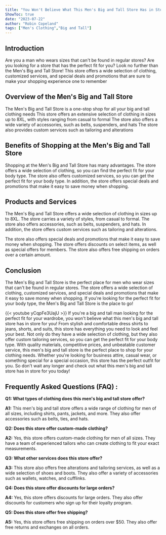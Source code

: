 ```yaml
---
title: "You Won't Believe What This Men's Big and Tall Store Has in Store for You!"
ShowToc: true 
date: "2023-07-22"
author: "Robin Copeland" 
tags: ["Men's Clothing","Big and Tall"]
---
```

## Introduction 
Are you a man who wears sizes that can't be found in regular stores? Are you looking for a store that has the perfect fit for you? Look no further than the Men's Big and Tall Store! This store offers a wide selection of clothing, customized services, and special deals and promotions that are sure to make your shopping experience one to remember 

## Overview of the Men's Big and Tall Store
The Men's Big and Tall Store is a one-stop shop for all your big and tall clothing needs This store offers an extensive selection of clothing in sizes up to 8XL, with styles ranging from casual to formal The store also offers a wide variety of accessories, such as belts, suspenders, and hats The store also provides custom services such as tailoring and alterations 

## Benefits of Shopping at the Men's Big and Tall Store
Shopping at the Men's Big and Tall Store has many advantages. The store offers a wide selection of clothing, so you can find the perfect fit for your body type. The store also offers customized services, so you can get the perfect fit for your body type. In addition, the store offers special deals and promotions that make it easy to save money when shopping. 

## Products and Services
The Men's Big and Tall Store offers a wide selection of clothing in sizes up to 8XL. The store carries a variety of styles, from casual to formal. The store also offers accessories, such as belts, suspenders, and hats. In addition, the store offers custom services such as tailoring and alterations. 

The store also offers special deals and promotions that make it easy to save money when shopping. The store offers discounts on select items, as well as special offers for members. The store also offers free shipping on orders over a certain amount. 

## Conclusion
The Men's Big and Tall Store is the perfect place for men who wear sizes that can't be found in regular stores. The store offers a wide selection of clothing, customized services, and special deals and promotions that make it easy to save money when shopping. If you're looking for the perfect fit for your body type, the Men's Big and Tall Store is the place to go!

{{< youtube yCqpFe3UajU >}} 
If you're a big and tall man looking for the perfect fit for your wardrobe, you won't believe what this men's big and tall store has in store for you! From stylish and comfortable dress shirts to jeans, shorts, and suits, this store has everything you need to look and feel your best. Not only do they have a wide selection of clothing, but they also offer custom tailoring services, so you can get the perfect fit for your body type. With quality materials, competitive prices, and unbeatable customer service, this men's big and tall store is the perfect place to shop for your clothing needs. Whether you're looking for business attire, casual wear, or something special for a special occasion, this store has the perfect outfit for you. So don't wait any longer and check out what this men's big and tall store has in store for you today!

## Frequently Asked Questions (FAQ) :
**Q1: What types of clothing does this men's big and tall store offer?**

**A1:** This men's big and tall store offers a wide range of clothing for men of all sizes, including shirts, pants, jackets, and more. They also offer accessories such as belts, ties, and hats.

**Q2: Does this store offer custom-made clothing?**

**A2:** Yes, this store offers custom-made clothing for men of all sizes. They have a team of experienced tailors who can create clothing to fit your exact measurements.

**Q3: What other services does this store offer?**

**A3:** This store also offers free alterations and tailoring services, as well as a wide selection of shoes and boots. They also offer a variety of accessories such as wallets, watches, and cufflinks.

**Q4: Does this store offer discounts for large orders?**

**A4:** Yes, this store offers discounts for large orders. They also offer discounts for customers who sign up for their loyalty program.

**Q5: Does this store offer free shipping?**

**A5:** Yes, this store offers free shipping on orders over $50. They also offer free returns and exchanges on all orders.



